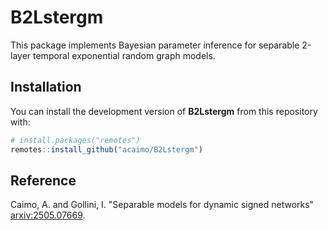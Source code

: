 
# B2Lstergm

<!-- badges: start -->
<!-- badges: end -->

This package implements Bayesian parameter inference for separable 2-layer temporal exponential random graph models.

## Installation

You can install the development version of **B2Lstergm** from this repository with:

``` r
# install.packages("remotes")
remotes::install_github("acaimo/B2Lstergm")
```

## Reference

Caimo, A. and Gollini, I. "Separable models for dynamic signed networks" [arxiv:2505.07669](https://arxiv.org/abs/2505.07669).


